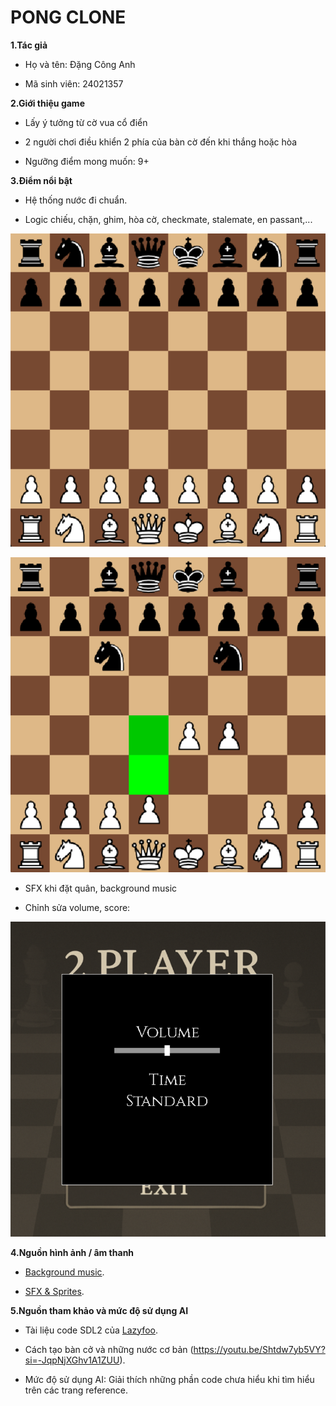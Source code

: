 # PONG CLONE

**1.Tác giả**

  * Họ và tên: Đặng Công Anh
  
  * Mã sinh viên: 24021357

**2.Giới thiệu game**

  * Lấy ý tưởng từ cờ vua cổ điển
  
  * 2 người chơi điều khiển 2 phía của bàn cờ đến khi thắng hoặc hòa

  * Ngưỡng điểm mong muốn: 9+

**3.Điểm nổi bật**

  * Hệ thống nước đi chuẩn.
  
  * Logic chiếu, chặn, ghim, hòa cờ, checkmate, stalemate, en passant,...

![image](chessboard.png)

![image](move.png)
  
  * SFX khi đặt quân, background music
     
  * Chỉnh sửa volume, score:
  
![image](volume.png)
   
**4.Nguồn hình ảnh / âm thanh**

  * [Background music](https://youtu.be/-scpRk2xZcI?si=xnB-lCSnl0YM9DKY).
  
  * [SFX & Sprites](https://www.chess.com/forum/view/general/chessboard-sound-files?page=1).

**5.Nguồn tham khảo và mức độ sử dụng AI**

  * Tài liệu code SDL2 của [Lazyfoo](https://lazyfoo.net/tutorials/SDL/index.php).

  * Cách tạo bàn cở và những nước cơ bản (https://youtu.be/Shtdw7yb5VY?si=-JqpNjXGhv1A1ZUU).

  * Mức độ sử dụng AI: Giải thích những phần code chưa hiểu khi tìm hiểu trên các trang reference.
